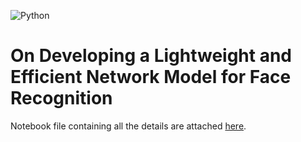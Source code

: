 ![Python](https://img.shields.io/static/v1?label=Language%20Used&message=Python&color=blue&logo=python&logoColor=white)<br>

# On Developing a Lightweight and Efficient Network Model for Face Recognition
Notebook file containing all the details are attached <a href = "https://github.com/ankan-chakraborty/face-recognition/blob/main/Face%20Recognition%20Notebook.ipynb">here</a>.
